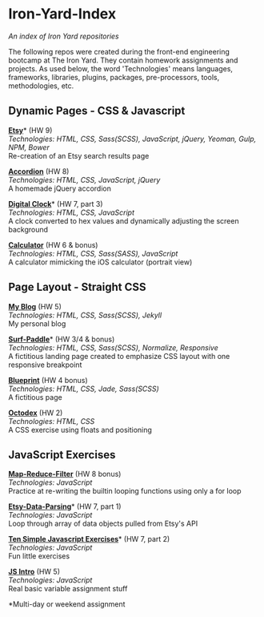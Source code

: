 # Iron-Yard-Index
*An index of Iron Yard repositories*

The following repos were created during the front-end engineering bootcamp at The Iron Yard.  They contain homework assignments and projects.  As used below, the word 'Technologies' means languages, frameworks, libraries, plugins, packages, pre-processors, tools, methodologies, etc.

## Dynamic Pages - CSS & Javascript
**[Etsy](https://github.com/bholben/Etsy)*** (HW 9)  
*Technologies: HTML, CSS, Sass(SCSS), JavaScript, jQuery, Yeoman, Gulp, NPM, Bower*  
Re-creation of an Etsy search results page  

**[Accordion](https://github.com/bholben/Accordion)** (HW 8)  
*Technologies: HTML, CSS, JavaScript, jQuery*  
A homemade jQuery accordion  

**[Digital Clock](https://github.com/bholben/Digital-Clock)*** (HW 7, part 3)  
*Technologies: HTML, CSS, JavaScript*  
A clock converted to hex values and dynamically adjusting the screen background

**[Calculator](https://github.com/bholben/Calculator)** (HW 6 & bonus)  
*Technologies: HTML, CSS, Sass(SASS), JavaScript*  
A calculator mimicking the iOS calculator (portrait view)  

## Page Layout - Straight CSS
**[My Blog]()** (HW 5)  
*Technologies: HTML, CSS, Sass(SCSS), Jekyll*  
My personal blog  

**[Surf-Paddle](https://github.com/bholben/Surf-Paddle)*** (HW 3/4 & bonus)  
*Technologies: HTML, CSS, Sass(SCSS), Normalize, Responsive*  
A fictitious landing page created to emphasize CSS layout with one responsive breakpoint  

**[Blueprint](https://github.com/bholben/Blueprint)** (HW 4 bonus)  
*Technologies: HTML, CSS, Jade, Sass(SCSS)*  
A fictitious page  

**[Octodex](https://github.com/bholben/Octodex)** (HW 2)  
*Technologies: HTML, CSS*  
A CSS exercise using floats and positioning

## JavaScript Exercises

**[Map-Reduce-Filter](https://github.com/bholben/Map-Reduce-Filter)** (HW 8 bonus)  
*Technologies: JavaScript*  
Practice at re-writing the builtin looping functions using only a for loop  

**[Etsy-Data-Parsing](https://github.com/bholben/Etsy-Data-Parsing)*** (HW 7, part 1)  
*Technologies: JavaScript*  
Loop through array of data objects pulled from Etsy's API  

**[Ten Simple Javascript Exercises](https://github.com/bholben/Ten-Simple-Javascript-Exercises)*** (HW 7, part 2)  
*Technologies: JavaScript*  
Fun little exercises  

**[JS Intro](https://github.com/bholben/JS-Intro)** (HW 5)  
*Technologies: JavaScript*  
Real basic variable assignment stuff  

*Multi-day or weekend assignment  
